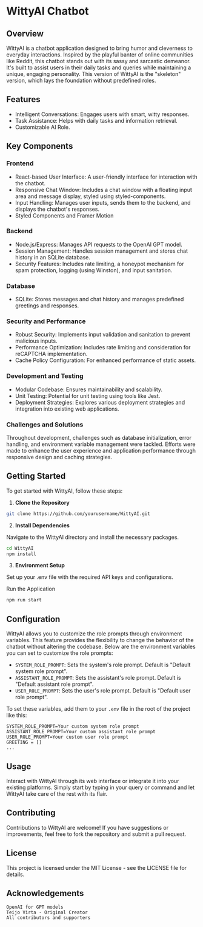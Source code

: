 

# WittyAI Chatbot
## Overview
WittyAI is a chatbot application designed to bring humor and cleverness to everyday interactions. Inspired by the playful banter of online communities like Reddit, this chatbot stands out with its sassy and sarcastic demeanor. It's built to assist users in their daily tasks and queries while maintaining a unique, engaging personality. This version of WittyAI is the "skeleton" version, which lays the foundation without predefined roles.

## Features
- Intelligent Conversations: Engages users with smart, witty responses.
- Task Assistance: Helps with daily tasks and information retrieval.
- Customizable AI Role. 

## Key Components
### Frontend

- React-based User Interface: A user-friendly interface for interaction with the chatbot.
- Responsive Chat Window: Includes a chat window with a floating input area and message display, styled using styled-components.
- Input Handling: Manages user inputs, sends them to the backend, and displays the chatbot's responses.
- Styled Components and Framer Motion
### Backend

- Node.js/Express: Manages API requests to the OpenAI GPT model.
- Session Management: Handles session management and stores chat history in an SQLite database.
- Security Features: Includes rate limiting, a honeypot mechanism for spam protection, logging (using Winston), and input sanitation.

### Database
- SQLite: Stores messages and chat history and manages predefined greetings and responses.

### Security and Performance

- Robust Security: Implements input validation and sanitation to prevent malicious inputs.
- Performance Optimization: Includes rate limiting and consideration for reCAPTCHA implementation.
- Cache Policy Configuration: For enhanced performance of static assets.

### Development and Testing

- Modular Codebase: Ensures maintainability and scalability.
- Unit Testing: Potential for unit testing using tools like Jest.
- Deployment Strategies: Explores various deployment strategies and integration into existing web applications.

### Challenges and Solutions

Throughout development, challenges such as database initialization, error handling, and environment variable management were tackled. Efforts were made to enhance the user experience and application performance through responsive design and caching strategies.

## Getting Started

To get started with WittyAI, follow these steps:

1. **Clone the Repository**

```bash
git clone https://github.com/yourusername/WittyAI.git
```

2. **Install Dependencies**

Navigate to the WittyAI directory and install the necessary packages.

```bash
cd WittyAI
npm install
```
3. **Environment Setup**

Set up your .env file with the required API keys and configurations.

Run the Application

```bash
npm run start
```

## Configuration

WittyAI allows you to customize the role prompts through environment variables. This feature provides the flexibility to change the behavior of the chatbot without altering the codebase. Below are the environment variables you can set to customize the role prompts:

- `SYSTEM_ROLE_PROMPT`: Sets the system's role prompt. Default is "Default system role prompt".
- `ASSISTANT_ROLE_PROMPT`: Sets the assistant's role prompt. Default is "Default assistant role prompt".
- `USER_ROLE_PROMPT`: Sets the user's role prompt. Default is "Default user role prompt".

To set these variables, add them to your `.env` file in the root of the project like this:

```env
SYSTEM_ROLE_PROMPT=Your custom system role prompt
ASSISTANT_ROLE_PROMPT=Your custom assistant role prompt
USER_ROLE_PROMPT=Your custom user role prompt
GREETING = []
...
```
## Usage

Interact with WittyAI through its web interface or integrate it into your existing platforms. Simply start by typing in your query or command and let WittyAI take care of the rest with its flair.

## Contributing

Contributions to WittyAI are welcome! If you have suggestions or improvements, feel free to fork the repository and submit a pull request.
## License

This project is licensed under the MIT License - see the LICENSE file for details.

## Acknowledgements
    OpenAI for GPT models
    Teijo Virta - Original Creator
    All contributors and supporters